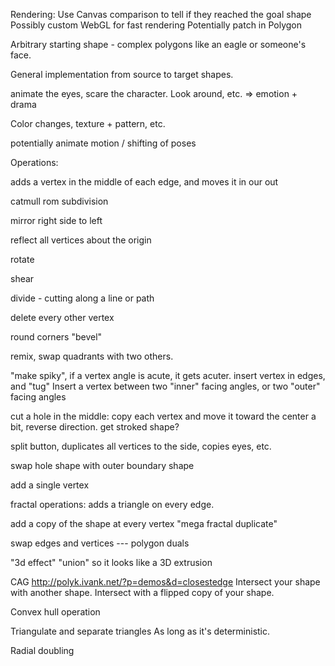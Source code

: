 Rendering:
  Use Canvas comparison to tell if they reached the goal shape
  Possibly custom WebGL for fast rendering
    Potentially patch in Polygon

Arbitrary starting shape - complex polygons like an eagle or someone's face.

General implementation from source to target shapes.


animate the eyes, scare the character.  Look around, etc. => emotion + drama

Color changes, texture + pattern, etc.

potentially animate motion / shifting of poses


Operations:

  adds a vertex in the middle of each edge, and moves it in our out

  catmull rom subdivision

  mirror right side to left

  reflect all vertices about the origin

  rotate

  shear

  divide - cutting along a line or path

  delete every other vertex

  round corners "bevel"

  remix, swap quadrants with two others.

  "make spiky", if a vertex angle is acute, it gets acuter.   insert vertex in edges, and "tug"
    Insert a vertex between two "inner" facing angles, or two "outer" facing angles

  cut a hole in the middle: copy each vertex and move it toward the center a bit, reverse direction.
    get stroked shape?

  split button, duplicates all vertices to the side, copies eyes, etc.

  swap hole shape with outer boundary shape

  add a single vertex

  fractal operations:
  adds a triangle on every edge.

  add a copy of the shape at every vertex "mega fractal duplicate"

  swap edges and vertices --- polygon duals

  "3d effect" "union" so it looks like a 3D extrusion

  CAG http://polyk.ivank.net/?p=demos&d=closestedge
    Intersect your shape with another shape.
    Intersect with a flipped copy of your shape.

  Convex hull operation

  Triangulate and separate triangles
    As long as it's deterministic.

  Radial doubling



